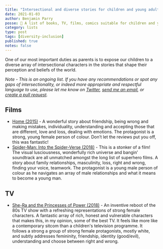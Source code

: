 ```yaml
---
title: "Intersectional and diverse stories for children and young adults"
date: 2021-01-03
author: Benjamin Parry
posse: 📝 A list of books, TV, films, comics suitable for children and young adults to introduce the concept of intersectionality and diversity.
category: lists
type: post
tags: [diversity-inclusion]
published: true
notes: false
---
```


One of our most important duties as parents is to expose our children to a diverse array of intersectional characters in the stories that shape their perception and beliefs of the world.

_Note - This is an ongoing list. If you have any recommendations or spot any gaps of intersectionality, or indeed more appropriate and respectful language to use, please let me know on [Twitter](https://twitter.com/benjaminparry), [send me an email](mailto:benjamin@parry.is), or [create a pull request](https://github.com/benjaminparry/benjaminparry.github.io)._

## Films

* [Home (2015)](https://www.commonsensemedia.org/movie-reviews/home) - A wonderful story about friendship, being wrong and making mistakes, individuality, understanding and accepting those that are different, love and loss, dealing with emotions. The protagonist is a strong, young female person of colour. Don’t let the reviews put you off, this was fantastic!
* [Spider-Man: Into the Spider-Verse (2018)](https://www.commonsensemedia.org/movie-reviews/spider-man-into-the-spider-verse) - This is a stonker of a film! The visual lusciousness, wonderfully rich universe and bangin’ soundtrack are all unmatched amongst the long list of superhero films. A story about family relationships, masculinity, loss, right and wrong, finding your voice, teamwork. The protagonist is a young male person of colour as he navigates an array of male relationships and what it means to become a young man.

## TV

* [She-Ra and the Princesses of Power (2018)](https://www.commonsensemedia.org/tv-reviews/she-ra-and-the-princesses-of-power) - An inventive reboot of the 80s TV show with a refreshing representations of strong female characters. A fantastic array of rich, honest and vulnerable characters that makes this, in my opinion, some of the best TV. It feels like more like a contemporary sitcom than a children's television programme. It follows a strong a group of strong female protagonists, mostly white, and subtly addresses femininity, friendship, identity (good/evil), understanding and choose between right and wrong.
